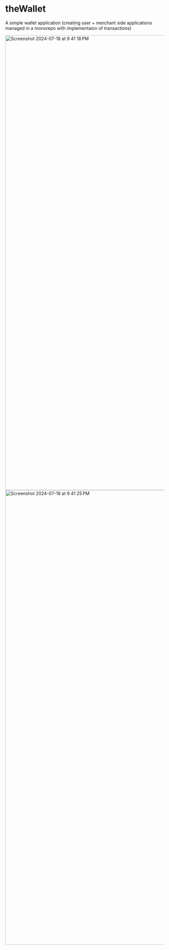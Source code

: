 # theWallet
A simple wallet application (creating user + merchant side applications managed in a monorepo with implementaion of transactions)

<img width="1440" alt="Screenshot 2024-07-18 at 9 41 18 PM" src="https://github.com/user-attachments/assets/8500102f-5d90-411e-8189-023502e6718d">

<img width="1440" alt="Screenshot 2024-07-18 at 9 41 25 PM" src="https://github.com/user-attachments/assets/07aef022-81d0-44b8-a714-f33570f2c2b5">
